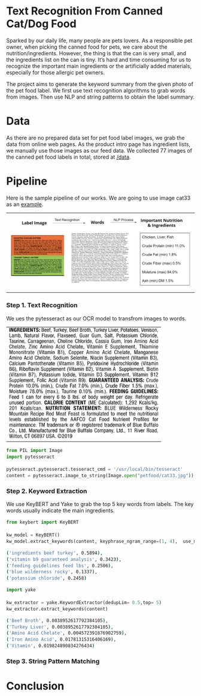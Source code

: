 # Text Recognition From Canned Cat/Dog Food

Sparked by our daily life, many people are pets lovers. As a responsible pet owner, when picking the canned food for pets, we care about the nutrition/ingredients. However, the thing is that the can is very small, and the ingredients list on the can is tiny. It’s hard and time consuming for us to recognize the important main ingredients or the artificially added materials, especially for those allergic pet owners.

The project aims to generate the keyword summary from the given photo of the pet food label. We first use text recognition algorithms to grab words from images. Then use NLP and string patterns to obtain the label summary.

# Data
As there are no prepared data set for pet food label images, we grab the data from online web pages. As the product intro page has ingredient lists, we manually use those images as our feed data. We collected 77 images of the canned pet food labels in total, stored at [/data](https://github.com/mgeg/text-recognition-canned-petfood/tree/main/data). 

# Pipeline
Here is the sample pipeline of our works. We are going to use image cat33 as an [example](https://github.com/mgeg/text-recognition-canned-petfood/blob/main/code/pipeline.ipynb). 

<table><tr><td>
<img src="images/process.png" width="550">
</td></tr></table>

### Step 1. Text Recognition
We ues the pytesseract as our OCR model to transfrom images to words.
<table><tr><td>
<img src="images/cat33.jpg" width="400">
</td></tr></table>

```python
from PIL import Image
import pytesseract

pytesseract.pytesseract.tesseract_cmd = '/usr/local/bin/tesseract'
content = pytesseract.image_to_string(Image.open("petfood/cat33.jpg"))
```

### Step 2. Keyword Extraction
We use KeyBERT and Yake to grab the top 5 key words from labels. The key words usually indicate the main ingredients.
```python
from keybert import KeyBERT

kw_model = KeyBERT()
kw_model.extract_keywords(content, keyphrase_ngram_range=(1, 4),  use_mmr=True, diversity=0.7, top_n=5)
```
```bash
('ingredients beef turkey', 0.5894),
('vitamin b9 guaranteed analysis', 0.3423),
('feeding guidelines feed lbs', 0.2506),
('blue wilderness rocky', 0.1337),
('potassium chloride', 0.2458)
```
```python
import yake

kw_extractor = yake.KeywordExtractor(dedupLim= 0.5,top= 5)
kw_extractor.extract_keywords(content)
```
```bash
('Beef Broth', 0.0038952617792384105),
('Turkey Liver', 0.0038952617792384105),
('Amino Acid Chelate', 0.004572391876902759),
('Iron Amino Acid', 0.01781315316406169),
('Vitamin', 0.019824890834276434)
```


### Step 3. String Pattern Matching


# Conclusion
